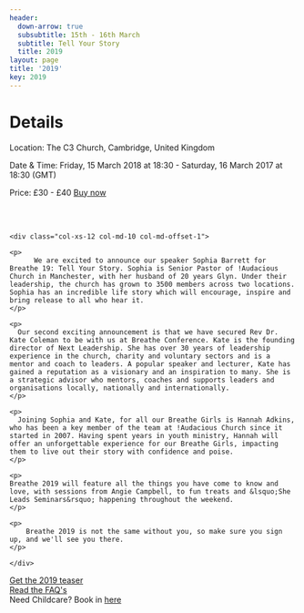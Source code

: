 ```yaml
---
header:
  down-arrow: true
  subsubtitle: 15th - 16th March
  subtitle: Tell Your Story
  title: 2019
layout: page
title: '2019'
key: 2019
---
```



<div class="container-fluid text-center">

  <h1 class="text-center">Details</h1>

  <p>
    Location: The C3 Church, Cambridge, United Kingdom
  </p>
  <p>
    Date & Time: Friday, 15 March 2018 at 18:30 - Saturday, 16 March 2017 at 18:30 (GMT)
  </p>
  <p>
    Price: £30 - £40 <a href="https://breathe.thec3.uk/conference">Buy now</a>
  </p>
  <br>
  <br>
</div>

<div class="text-center container-fluid">
  <div class="row">

    <div class="col-xs-12 col-md-10 col-md-offset-1">

    <p>
          We are excited to announce our speaker Sophia Barrett for Breathe 19: Tell Your Story. Sophia is Senior Pastor of !Audacious Church in Manchester, with her husband of 20 years Glyn. Under their leadership, the church has grown to 3500 members across two locations. Sophia has an incredible life story which will encourage, inspire and bring release to all who hear it.
    </p>

    <p>
      Our second exciting announcement is that we have secured Rev Dr. Kate Coleman to be with us at Breathe Conference. Kate is the founding director of Next Leadership. She has over 30 years of leadership experience in the church, charity and voluntary sectors and is a mentor and coach to leaders. A popular speaker and lecturer, Kate has gained a reputation as a visionary and an inspiration to many. She is a strategic advisor who mentors, coaches and supports leaders and organisations locally, nationally and internationally.
    </p>

    <p>
      Joining Sophia and Kate, for all our Breathe Girls is Hannah Adkins, who has been a key member of the team at !Audacious Church since it started in 2007. Having spent years in youth ministry, Hannah will offer an unforgettable experience for our Breathe Girls, impacting them to live out their story with confidence and poise.
    </p>

    <p>
    Breathe 2019 will feature all the things you have come to know and love, with sessions from Angie Campbell, to fun treats and &lsquo;She Leads Seminars&rsquo; happening throughout the weekend.
    </p>

    <p>
        Breathe 2019 is not the same without you, so make sure you sign up, and we'll see you there.
    </p>

    </div>

  </div>

  <div class="row">
    <div class="col-md-6">
      <div class="text-center">
        <a type="button" href="/assets/breatheteaser_2019.pdf" class="btn btn-secondary btn-lg">Get the 2019 teaser</a>
      </div>
    </div>
    <div class="col-md-6">
      <div class="text-center">
        <a type="button" href="/conference/faqs" class="btn btn-secondary btn-lg">Read the FAQ's</a>
      </div>
    </div>
  </div>

  <div class="row">
    <div class="col-md-12">
      <div class="text-center">
        Need Childcare? Book in <a href="/conference/kids">here</a>
      </div>
    </div>
  </div>
</div>


<!-- HACK! -->
<style>
@media (min-width: 993px) {

#map {
margin-top: 100px;
}
}

</style>
